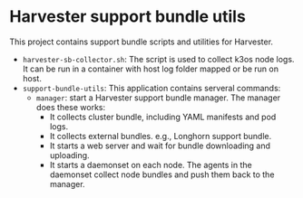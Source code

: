 # Harvester support bundle utils

This project contains support bundle scripts and utilities for Harvester.

- `harvester-sb-collector.sh`: The script is used to collect k3os node logs. It can be run in a container with host log folder mapped or be run on host.
- `support-bundle-utils`: This application contains serveral commands:
  - `manager`: start a Harvester support bundle manager. The manager does these works: 
    - It collects cluster bundle, including YAML manifests and pod logs.
    - It collects external bundles. e.g., Longhorn support bundle.
    - It starts a web server and wait for bundle downloading and uploading.
    - It starts a daemonset on each node. The agents in the daemonset collect node bundles and push them back to the manager.


